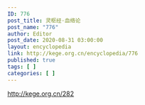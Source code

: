 ```yaml
---
ID: 776
post_title: 灵枢经·血络论
post_name: "776"
author: Editor
post_date: 2020-08-31 03:00:00
layout: encyclopedia
link: http://kege.org.cn/encyclopedia/776
published: true
tags: [ ]
categories: [ ]
---
```

http://kege.org.cn/282